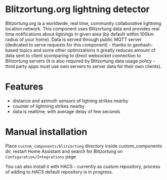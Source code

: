 # Blitzortung.org lightning detector

Blitzortung.org ia a worldwide, real time, community collaborative lightning location network. This component uses Blitzortung data and provides real time notifications about ligtnings in given area (by default within 100km radius of your home). Data is served through public MQTT server (dedicated to serve requests for this component) - thanks to geohash-based topics and some other optimizations it greatly reduces amount of data sent to client scomparing to direct websocket connection to Blitzortung servers (it is also required by Blitzortung data usage policy - third party apps must use own servers to server data for their own clients).

# Features
- distance and azimuth sensors of ligtning strikes nearby
- counter of lightning strikes nearby
- data is realtime, with average delay of few seconds

# Manual installation
Place `custom_components/blitzortung` directory inside custom_components dir, restart Home Assistant and search for Blitzortung on `Configuration/Integrations` page

You can also install it with HACS - currently as custom repository, process of adding to HACS default repository is in progress.
